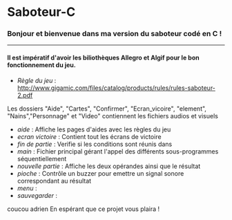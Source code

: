 # Saboteur-C

### Bonjour et bienvenue dans ma version du saboteur codé en C !

*** 
#### Il est impératif d'avoir les biliothèques Allegro et Algif pour le bon fonctionnement du jeu.

* _Règle du jeu_ :  http://www.gigamic.com/files/catalog/products/rules/rules-saboteur-2.pdf

Les dossiers "Aide", "Cartes", "Confirmer", "Ecran_vicoire", "element", "Nains","Personnage" et "Video" contiennent les fichiers audios et visuels

  * _aide_ : Affiche les pages d'aides avec les règles du jeu 
  * _ecran victoire_ : Contient tout les écrans de victoire 
  * _fin de partie_ : Verifie si les conditions sont réunis dans 
  * _main_ : Fichier principal gérant l'appel des différents sous-programmes séquentiellement
  * _nouvelle partie_ : Affiche les deux opérandes ainsi que le résultat
  * _pioche_ : Contrôle un buzzer pour emettre un signal sonore correspondant au résultat
  * _menu_ :
  * _sauvegarder_ : 

coucou adrien
En espérant que ce projet vous plaira ! 
